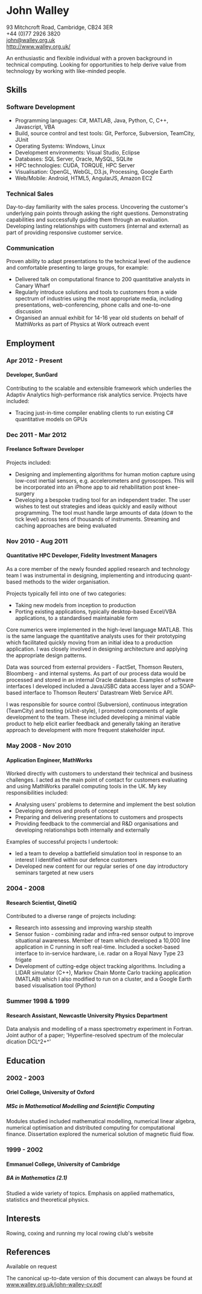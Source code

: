 John Walley
===========
93 Mitchcroft Road, Cambridge, CB24 3ER  
+44 (0)77 2926 3820  
john@walley.org.uk  
http://www.walley.org.uk/

An enthusiastic and flexible individual with a proven background in technical computing. Looking for opportunities to help derive value from technology by working with like-minded people.

Skills
------

### Software Development

* Programming languages: C#, MATLAB, Java, Python, C, C++, Javascript, VBA
* Build, source control and test tools: Git, Perforce, Subversion, TeamCity, JUnit
* Operating Systems: Windows, Linux
* Development environments: Visual Studio, Eclipse
* Databases: SQL Server, Oracle, MySQL, SQLite
* HPC technologies: CUDA, TORQUE, HPC Server
* Visualisation: OpenGL, WebGL, D3.js, Processing, Google Earth
* Web/Mobile: Android, HTML5, AngularJS, Amazon EC2

### Technical Sales

Day-to-day familiarity with the sales process. Uncovering the customer's underlying pain points through asking the right questions. Demonstrating capabilities and successfully guiding them through an evaluation. Developing lasting relationships with customers (internal and external) as part of providing responsive customer service.

### Communication

Proven ability to adapt presentations to the technical level of the audience and comfortable presenting to large groups, for example:

* Delivered talk on computational finance to 200 quantitative analysts in Canary Wharf
* Regularly introduce solutions and tools to customers from a wide spectrum of industries using the most appropriate media, including presentations, web-conferencing, phone calls and one-to-one discussion
* Organised an annual exhibit for 14-16 year old students on behalf of MathWorks as part of Physics at Work outreach event

Employment
----------

### Apr 2012 - Present
#### Developer, SunGard

Contributing to the scalable and extensible framework which underlies the Adaptiv Analytics high-performance risk analytics service. Projects have included:

* Tracing just-in-time compiler enabling clients to run existing C# quantitative models on GPUs

### Dec 2011 - Mar 2012
#### Freelance Software Developer

Projects included:

* Designing and implementing algorithms for human motion capture using low-cost inertial sensors, e.g. accelerometers and gyroscopes. This will be incorporated into an iPhone app to aid rehabilitation post knee-surgery
* Developing a bespoke trading tool for an independent trader. The user wishes to test out strategies and ideas quickly and easily without programming. The tool must handle large amounts of data (down to the tick level) across tens of thousands of instruments. Streaming and caching approaches are being evaluated

### Nov 2010 - Aug 2011
#### Quantitative HPC Developer, Fidelity Investment Managers

As a core member of the newly founded applied research and technology team I was instrumental in designing, implementing and introducing quant-based methods to the wider organisation.

Projects typically fell into one of two categories:

* Taking new models from inception to production
* Porting existing applications, typically desktop-based Excel/VBA applications, to a standardised maintainable form

Core numerics were implemented in the high-level language MATLAB. This is the same language the quantitative analysts uses for their prototyping which facilitated quickly moving from an initial idea to a production application. I was closely involved in designing architecture and applying the appropriate design patterns.

Data was sourced from external providers - FactSet, Thomson Reuters, Bloomberg - and internal systems. As part of our process data would be processed and stored in an internal Oracle database. Examples of software interfaces I developed included a Java/JSBC data access layer and a SOAP-based interface to Thomson Reuters' Datastream Web Service API.

I was responsible for source control (Subversion), continuous integration (TeamCity) and testing (xUnit-style), I promoted components of agile development to the team. These included developing a minimal viable product to help elicit earlier feedback and generally taking an iterative approach to development with more frequent stakeholder input.

### May 2008 - Nov 2010
#### Application Engineer, MathWorks

Worked directly with customers to understand their technical and business challenges. I acted as the main point of contact for customers evaluating and using MathWorks parallel computing tools in the UK. My key responsibilities included:

* Analysing users' problems to determine and implement the best solution
* Developing demos and proofs of concept
* Preparing and delivering presentations to customers and prospects
* Providing feedback to the commercial and R&D organisations and developing relationships both internally and externally

Examples of successful projects I undertook:

* led a team to develop a battlefield simulation tool in response to an interest I identified within our defence customers
* Developed new content for our regular series of one day introductory seminars targeted at new users

### 2004 - 2008
#### Research Scientist, QinetiQ

Contributed to a diverse range of projects including:

* Research into assessing and improving warship stealth
* Sensor fusion - combining radar and infra-red sensor output to improve situational awareness. Member of team which developed a 10,000 line application in C running in soft real-time. Included a socket-based interface to in-service hardware, i.e. radar on a Royal Navy Type 23 frigate
* Development of cutting-edge object tracking algorithms. Including a LIDAR simulator (C++), Markov Chain Monte Carlo tracking application (MATLAB) which I also modified to run on a cluster, and a Google Earth based visualisation tool (Python)

### Summer 1998 & 1999
#### Research Assistant, Newcastle University Physics Department

Data analysis and modelling of a mass spectrometry experiment in Fortran. Joint author of a paper; 'Hyperfine-resolved spectrum of the molecular dication DCL^2+^'

Education
---------

### 2002 - 2003
#### Oriel College, University of Oxford

##### MSc in Mathematical Modelling and Scientific Computing

Modules studied included mathematical modelling, numerical linear algebra, numerical optimisation and distributed computing for computational finance. Dissertation explored the numerical solution of magnetic fluid flow.

### 1999 - 2002
#### Emmanuel College, University of Cambridge

##### BA in Mathematics (2.1)

Studied a wide variety of topics. Emphasis on applied mathematics, statistics and theoretical physics.

Interests
---------

Rowing, coxing and running my local rowing club's website

References
----------

Available on request

The canonical up-to-date version of this document can always be found at www.walley.org.uk/john-walley-cv.pdf